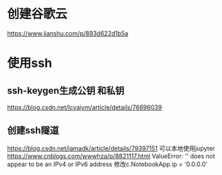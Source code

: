 # 创建谷歌云
https://www.jianshu.com/p/893d622d1b5a
# 使用ssh
## ssh-keygen生成公钥 和私钥
https://blog.csdn.net/lcyaiym/article/details/76696039
## 创建ssh隧道
https://blog.csdn.net/iamadk/article/details/79397151
可以本地使用jupyter
https://www.cnblogs.com/wwwhza/p/8821117.html
ValueError: '' does not appear to be an IPv4 or IPv6 address
修改c.NotebookApp.ip = '0.0.0.0'